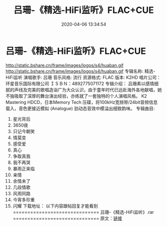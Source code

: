 ﻿---
title: 吕珊-《精选-HiFi监听》FLAC+CUE
date: 2020-04-06 13:34:54
categories: WAV车载音乐、镜像
tags: 华语中文
---
# 吕珊-《精选-HiFi监听》FLAC+CUE

http://static.bshare.cn/frame/images/logos/s4/huaban.gif
http://static.bshare.cn/frame/images/logos/s4/huaban.gif
专辑名称: 精选-HiFi监听
演唱歌手: 吕珊
音乐风格: 流行
资源格式: FLAC
版本: K2HD
唱片公司：环星音乐国际有限公司
ＩＳＢＮ：4892775071172
专辑介绍：
吕珊素以感情细腻的声线及完美的歌唱造诣广为大众认识，由于童年时代已远赴海外各地献唱，她不独吸取了深厚的舞台演出经验，亦练就了一套独特的个人演唱风格。
K2 Mastering HDCD，日本Memory Tech 压碟，将100kHz宽频带/24bit音频信息载入，音色更接近模拟
(Analogue) 劲动态音效中模溢出细致韵味。
专辑曲目:
01. 星光背后
02. 3650夜
03. 只记今朝笑
04. 情莫变
05. 感受爱
06. 真心
07. 争取真我
08. 我不再哭
09. 暴雨正来临
10. 亲情
11. 余情未了
12. 几段情歌
13. 风雨同路
14. 今宵多珍重
15. 闪耀
下载地址：
以下内容跟帖回复才能看到
==============================
吕珊-《精选-HiFi监听》.rar
==============================
原文：[链接](https://blog.sina.com.cn/s/blog_1647c7e7601030l2r.html)